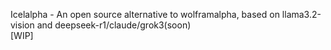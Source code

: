Icelalpha - An open source alternative to wolframalpha, based on llama3.2-vision and deepseek-r1/claude/grok3(soon) <br>
[WIP]
